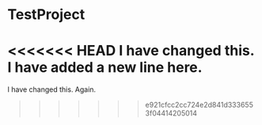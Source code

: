 # TestProject
<<<<<<< HEAD
I have changed this.
I have added a new line here.
=======
I have changed this. Again.
>>>>>>> e921cfcc2cc724e2d841d3336553f04414205014
